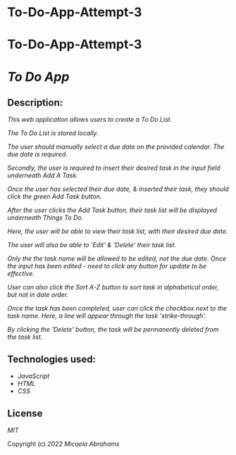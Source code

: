 # To-Do-App-Attempt-3

# To-Do-App-Attempt-3

# _To Do App_

## Description:
_This web application allows users to create a To Do List._

_The To Do List is stored locally._

_The user should manually select a due date on the provided calendar._
_The due date is required._

_Secondly, the user is required to insert their desired task in the input field underneath Add A Task._

_Once the user has selected their due date, & inserted their task, they should click the green Add Task button._

_After the user clicks the Add Task button, their task list will be displayed underneath Things To Do._

_Here, the user will be able to view their task list, with their desired due date._

_The user will also be able to 'Edit' & 'Delete' their task list._

_Only the the task name will be allowed to be edited, not the due date._
_Once the input has been edited - need to click any button for update to be effective._

_User can also click the Sort A-Z button to sort task in alphabetical order, but not in date order._

_Once the task has been completed, user can click the checkbox next to the task name. Here, a line will appear through the task 'strike-through'._

_By clicking the 'Delete' button, the task will be permanently deleted from the task list._

## Technologies used:

* _JavaScript_
* _HTML_
* _CSS_

## License

_MIT_

Copyright (c) _2022_ _Micaela Abrahams_

